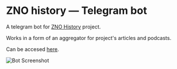 # ZNO history — Telegram bot
A telegram bot for [ZNO History](https://znohistory.ed-era.com/) project.

Works in a form of an aggregator for project's articles and podcasts.

Can be accesed [here](https://t.me/ederahistoryBot).

![Bot Screenshot](https://i.ibb.co/0JD5XG5/image-2021-03-03-17-44-04.png "Bot Screenshot")